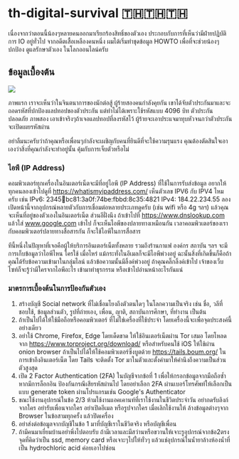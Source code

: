 # th-digital-survival 🇹🇭🇹🇭🇹🇭

เนื่องจากว่าตอนนี้น้องๆหลายคนออกมาเรียกร้องสิทธิ์ของตัวเอง ประกอบกับการที่เห็นว่ามีฝ่ายปฏิบัติการ IO อยู่ทั่วไป จากอดีตเสื้อเหลืองคนหนึ่ง ผมได้เริ่มทำชุดข้อมูล HOWTO เพื่อที่จะช่วยน้องๆ ปกป้อง ดูแลรักษาตัวเอง ในโลกออนไลน์ครับ

## ข้อมูลเบื้องต้น

<img src=https://imgs.xkcd.com/comics/security.png>

ภาพแรก เราจะเห็นว่าในจินตนาการของนักต่อสู้ ผู้ร้ายสองคนกำลังคุยกัน เขาได้จับตัวประกันมาและจะถอดรหัสที่ปกป้องแลปทอปของตัวประกัน แต่ทำไม่ได้เพราะใช้รหัสแบบ 4096 บิท ตัวประกันปลอดภัย ภาพสอง เอาเข้าจริงๆถ้าเจอแลปทอปที่ลงรหัสไว้ ผู้ร้ายจะเอาประแจมาทุบหัวจนกว่าตัวประกันจะเปิดเผยรหัสผ่าน

อย่าลืมนะครับว่าถ้าคุณหรือเพื่อนๆกำลังจะเผชิญกับคนที่ยินดีที่จะใช้ความรุนแรง คุณต้องตัดสินใจเอาเองว่าสิ่งที่คุณกำลังจะทำอยู่นั้น คุ้มกับการเจ็บตัวหรือไม่

### ไอพี (IP Address)

คอมพิวเตอร์ทุกเครื่องในอินเตอร์เน็ตจะมีที่อยู่ไอพี (IP Address) ที่ใช้ในการรับส่งข้อมูล อยากให้ทุกคนลองเข้าไปดูที่  https://whatismyipaddress.com/ เห็นตัวเลข IPV6 กับ IPV4 ไหมครับ เช่น IPv6: 2345:1234:bc81:3a0f:74be:fbbd:8c35:4821 IPv4: 184.22.234.55 ลองเปิดหน้านี้จากอุปกรณ์หลายตัวกับการเชื่อมต่อหลายประเภทดูครับ (เช่น wifi หรือ 4g ฯลฯ) แล้วคุณจะเห็นที่อยู่ของตัวเองในอินเตอร์เน็ต ส่วนอีฝั่งนึง ถ้าเข้าไปที่ https://www.dnslookup.com แล้วใส่ www.google.com เข้าไป ก็จะเห็นไอพีของปลายทางเหมือนกัน เวลาคอมพิวเตอร์ของเรากับคอมพิวเตอร์ปลายทางสื่อสารกัน ก็จะใช้ไอพีในการสื่อสาร

ทีนี้หนึ่งในปัญหาที่เจอคือผู้ให้บริการอินเตอร์เน็ตทั้งหลาย รวมถึงร้านกาแฟ องค์กร สถาบัน ฯลฯ จะมีการเก็บข้อมูลว่าไอพีไหน ใครใช้ เมื่อไหร่ แม้กระทั่งในอีเมลก็จะมีไอพีพ่วงอยู่ ฉะนั้นสิ่งที่เกิดขึ้นก็คือถ้าคุณได้รับข้อความเข้ามาในกลุ่มไลน์ แล้วข้อความนั้นมีลิ้งค์พ่วงอยู่ ถ้าคุณคลิ๊กลิ้งค์เข้าไป เจ้าของเว็บไซท์ก็จะรู้ว่ามีใครจากไอพีอะไร เข้ามาทำธุรกรรม หรือเข้าไปอ่านหน้าอะไรกันแน่

### มาตรการเบื้องต้นในการป้องกันตัวเอง

1. สร้างบัญชี Social network ที่ไม่เชื่อมโยงถึงตัวตนใดๆ ในโลกความเป็นจริง เช่น ชื่อ, วลีที่ชอบใช้, ข้อมูลส่วนตัว, รูปที่ถ่ายเอง, เพื่อน, ญาติ, สถาบันการศึกษา, ที่ทำงาน เป็นต้น
2. ถ้าเป็นไปได้ให้ใช้มือถือหรือคอมพิวเตอร์ ที่ไม่ใช่เครื่องที่ใช้ประจำ โดยเครื่องนี้จะเพื่อจุดประสงค์นี้อย่างเดียว
3. อย่าใช้ Chrome, Firefox, Edge โดยเด็ดขาด ให้ใช้อินเตอร์เน็ตผ่าน Tor เสมอ โดยโหลดจาก
https://www.torproject.org/download/
หรือสำหรับคนใช้ iOS ให้ใช้ผ่าน onion browser 
ถ้าเป็นไปได้ให้ใช้คอมพิวเตอร์ซึ่งบูตด้วย  https://tails.boum.org/  ในการเข้าถึงอินเตอร์เน็ต โดย Tails จะติดตั้ง Tor มาในตัวและตั้งค่ามาให้คำนึงถึงความเป็นส่วนตัวสูงสุด
4. เปิด 2 Factor Authentication (2FA) ในบัญชีจากข้อที่ 1 เพื่อให้กรอกข้อมูลจากมือถือซ้ำ หากมีการล็อกอิน ป้องกันกรณีเสียรหัสผ่านไป โดยอย่าเลือก 2FA ผ่านเบอร์โทรศัพท์ให้เลือกเป็นแบบ generate token ผ่านโปรแกรมเช่น Google's Authenticator
5. ขณะใช้งานอุปกรณ์ในข้อ 2/3 ห้ามใช้งานแอคเคานท์ที่เราใช้งานในชีวิตประจำวัน อย่ากดรับลิงก์จากใคร อย่ารับเพื่อนจากใคร อย่าเปิดอีเมล หรือรูปจากใคร เมื่อเลิกใช้งานให้ ล้างข้อมูลต่างๆจาก Browser ในข้อสามทุกครั้ง แล้วปิดเครื่อง
6. อย่าส่งต่อข้อมูลจากบัญชีในข้อ 1 มาที่บัญชีเราในชีวิตจริง หรือบัญชีเพื่อน
7. ถ้ามีคนมาเยี่ยมบ้านอย่าพึ่งไปตอบรับ ถ้ามีเวลาและมีสว่านหรือขวานให้เจาะรูอุปกรณ์จากข้อ2ตรงจุดที่คิดว่าเป็น ssd, memory card หรือเจาะๆไปให้ทั่วๆ แล้วแช่อุปกรณ์ในน้ำยาล้างห้องน้ำที่เป็น hydrochloric acid ค่อยเอาไปซ่อน
